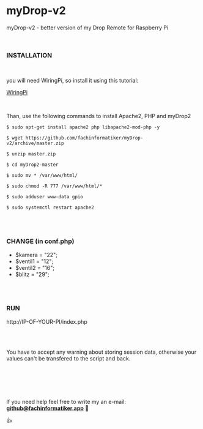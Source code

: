 # myDrop-v2
myDrop-v2 - better version of my Drop Remote for Raspberry Pi

 <br />

### INSTALLATION

 <br />

you will need WiringPi, so install it using this tutorial:

[WiringPi](http://wiringpi.com/download-and-install/)

 <br />

Than, use the following commands to install Apache2, PHP and myDrop2

```
$ sudo apt-get install apache2 php libapache2-mod-php -y

$ wget https://github.com/fachinformatiker/myDrop-v2/archive/master.zip

$ unzip master.zip

$ cd myDrop2-master

$ sudo mv * /var/www/html/

$ sudo chmod -R 777 /var/www/html/*

$ sudo adduser www-data gpio

$ sudo systemctl restart apache2
```

<br />

 <br />
 
### CHANGE (in conf.php)

* $kamera = "22";
* $ventil1 = "12";
* $ventil2 = "16";
* $blitz = "29";

 <br />
 
 <br />

### RUN

http://IP-OF-YOUR-PI/index.php

 <br />
 
 <br />

You have to accept any warning about storing session data, otherwise your values can't be transfered to the script and back.

 <br />
 
 <br />

 <br />
 
 <br />

If you need help feel free to write my an e-mail: **github@fachinformatiker.app**  :speech_balloon:

:+1:
